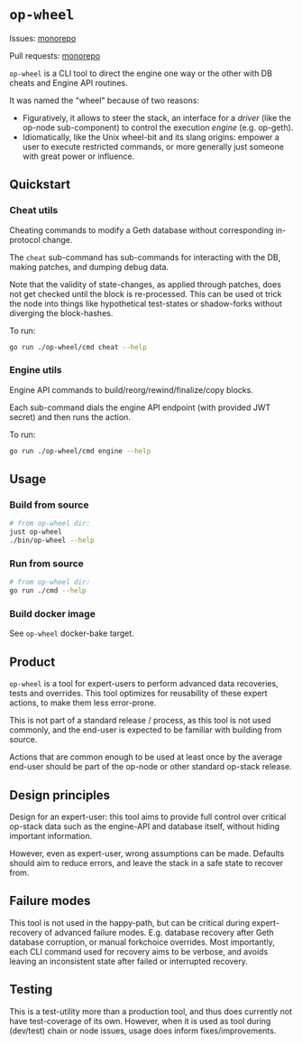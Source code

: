 # `op-wheel`

Issues: [monorepo](https://github.com/ethereum-optimism/optimism/issues?q=is%3Aissue%20state%3Aopen%20label%3AA-op-wheel)

Pull requests: [monorepo](https://github.com/ethereum-optimism/optimism/pulls?q=is%3Aopen+is%3Apr+label%3AA-op-wheel)

`op-wheel` is a CLI tool to direct the engine one way or the other with DB cheats and Engine API routines.

It was named the "wheel" because of two reasons:
- Figuratively, it allows to steer the stack, an interface for a *driver* (like the op-node sub-component) to control the execution *engine* (e.g. op-geth).
- Idiomatically, like the Unix wheel-bit and its slang origins: empower a user to execute restricted commands, or more generally just someone with great power or influence.

## Quickstart

### Cheat utils

Cheating commands to modify a Geth database without corresponding in-protocol change.

The `cheat` sub-command has sub-commands for interacting with the DB, making patches, and dumping debug data.

Note that the validity of state-changes, as applied through patches,
does not get checked until the block is re-processed.
This can be used ot trick the node into things like hypothetical
test-states or shadow-forks without diverging the block-hashes.

To run:
```bash
go run ./op-wheel/cmd cheat --help
```

### Engine utils

Engine API commands to build/reorg/rewind/finalize/copy blocks.

Each sub-command dials the engine API endpoint (with provided JWT secret) and then runs the action.

To run:
```bash
go run ./op-wheel/cmd engine --help
```

## Usage

### Build from source

```bash
# from op-wheel dir:
just op-wheel
./bin/op-wheel --help
```

### Run from source

```bash
# from op-wheel dir:
go run ./cmd --help
```

### Build docker image

See `op-wheel` docker-bake target.

## Product

`op-wheel` is a tool for expert-users to perform advanced data recoveries, tests and overrides.
This tool optimizes for reusability of these expert actions, to make them less error-prone.

This is not part of a standard release / process, as this tool is not used commonly,
and the end-user is expected to be familiar with building from source.

Actions that are common enough to be used at least once by the average end-user should
be part of the op-node or other standard op-stack release.

## Design principles

Design for an expert-user: this tool aims to provide full control over critical op-stack data
such as the engine-API and database itself, without hiding important information.

However, even as expert-user, wrong assumptions can be made.
Defaults should aim to reduce errors, and leave the stack in a safe state to recover from.

## Failure modes

This tool is not used in the happy-path, but can be critical during expert-recovery of advanced failure modes.
E.g. database recovery after Geth database corruption, or manual forkchoice overrides.
Most importantly, each CLI command used for recovery aims to be verbose,
and avoids leaving an inconsistent state after failed or interrupted recovery.

## Testing

This is a test-utility more than a production tool, and thus does currently not have test-coverage of its own.
However, when it is used as tool during (dev/test) chain or node issues, usage does inform fixes/improvements.
